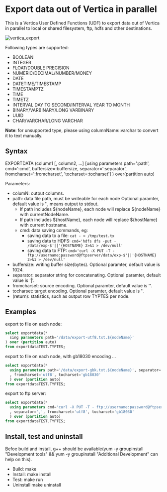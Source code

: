 # Export data out of Vertica in parallel

This is a Vertica User Defined Functions (UDF) to export data out of Vertica in parallel to local or shared filesystem, ftp, hdfs and other destinations.

![vertica_export](./imgs/vertica_export.png)

Following types are supported:

- BOOLEAN
- INTEGER
- FLOAT/DOUBLE PRECISION
- NUMERIC/DECIMAL/NUMBER/MONEY
- DATE
- DATETIME/TIMESTAMP
- TIMESTAMPTZ
- TIME
- TIMETZ
- INTERVAL DAY TO SECOND/INTERVAL YEAR TO MONTH
- BINARY/VARBINARY/LONG VARBINARY
- UUID
- CHAR/VARCHAR/LONG VARCHAR

**Note**: for unsupported type, please using columnName::varchar to convert it to text manually.

## Syntax

EXPORTDATA (column1 [, column2, ...] [using parameters path=':path', cmd=':cmd', buffersize=:buffersize, separator=':separator', fromcharset=':fromcharset', 'tocharset=:tocharset'] ) over(partition auto)

Parameters:

- columN: output columns.
- path: data file path, must be writeable for each node Optional paramter, default value is '', means output to stdout.
  - If path includes ${nodeName}, each node will replace ${nodeName} with currentNodeName.
  - If path includes ${hostName}, each node will replace ${hostName} with current hostname.
  - cmd: data saving commands, eg:
    - saving data to a file: ```cat - > /tmp/test.tx```
    - saving data to HDFS: ```cmd='hdfs dfs -put - /data/exp-$'||'{HOSTNAME} 2>&1 > /dev/null'```
    - saving data to FTP: ```cmd='curl -X PUT -T - ftp://username:password@ftpserver/data/exp-$'||'{HOSTNAME} 2>&1 > /dev/null'```
- buffersize: writing buffer size(bytes). Optional paramter, default value is 1024.
- separator: separator string for concatenating. Optional paramter, default value is '|'.
- fromcharset: source encoding. Optional paramter, default value is ''.
- tocharset: target encoding. Optional paramter, default value is ''.
- (return): statistics, such as output row TYPTES per node.

## Examples

export to file on each node:

```SQL
select exportdata(*
  sing parameters path='/data/export-utf8.txt.${nodeName}'
) over (partition auto)
from exportdataTEST.TYPTES;
```

export to file on each node, with gb18030 encoding ...

```SQL
select exportdata(*
  using parameters path='/data/export-gbk.txt.${nodeName}', separator=','
  , fromcharset='utf8', tocharset='gb18030'
  ) over (partition auto)
from exportdataTEST.TYPTES;
```

export to ftp server:

```SQL
select exportdata(*
  using parameters cmd='curl -X PUT -T - ftp://username:password@ftpserver/data/exp-${hostName} 2>&1 > /dev/null'
  , separator=',', fromcharset='utf8', tocharset='gb18030'
  ) over (partition auto)
from exportdataTEST.TYPTES;
```

## Install, test and uninstall

Befoe build and install, g++ should be available(yum -y groupinstall "Development tools" && yum -y groupinstall "Additional Development" can help on this).

- Build: make
- Install: make install
- Test: make run
- Uninstall make uninstall
